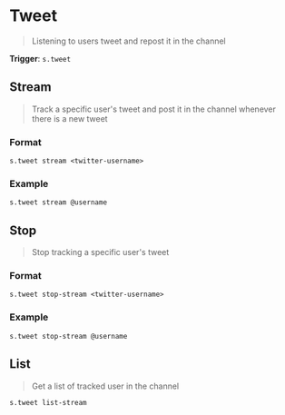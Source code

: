 # Tweet

> Listening to users tweet and repost it in the channel

**Trigger**: `s.tweet`

## Stream

> Track a specific user's tweet and post it in the channel whenever there is a new tweet

### Format

`s.tweet stream <twitter-username>`

### Example

`s.tweet stream @username`

## Stop

> Stop tracking a specific user's tweet

### Format

`s.tweet stop-stream <twitter-username>`

### Example

`s.tweet stop-stream @username`

## List

> Get a list of tracked user in the channel

`s.tweet list-stream`